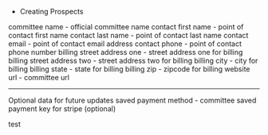 - Creating Prospects

committee name - official committee name
contact first name - point of contact first name
contact last name - point of contact last name
contact email - point of contact email address
contact phone - point of contact phone number
billing street address one - street address one for billing
billing street address two - street address two for billing
billing city - city for billing
billing state - state for billing
billing zip - zipcode for billing
website url - committee url

-----
Optional data for future updates
saved payment method - committee saved payment key for stripe (optional)

test
